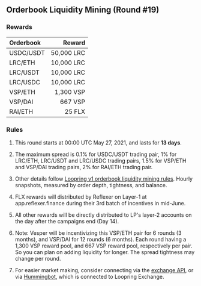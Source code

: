 ## Orderbook Liquidity Mining (Round #19)


### Rewards

| **Orderbook** | **Reward** |
| :--- | ---: |
| USDC/USDT | 50,000 LRC|
| LRC/ETH | 10,000 LRC|
| LRC/USDT | 10,000 LRC|
| LRC/USDC | 10,000 LRC|
| VSP/ETH | 1,300 VSP|
| VSP/DAI | 667 VSP|
| RAI/ETH | 25 FLX|


### Rules

1) This round starts at 00:00 UTC May 27, 2021, and lasts for **13 days**.

2) The maximum spread is 0.1% for USDC/USDT trading pair, 1% for LRC/ETH, LRC/USDT and LRC/USDC trading pairs, 1.5% for VSP/ETH and VSP/DAI trading pairs, 2% for RAI/ETH trading pair.

3) Other details follow [Loopring v1 orderbook liquidity mining rules](https://medium.com/loopring-protocol/loopring-exchange-liquidity-mining-competition-748917b277e6). Hourly snapshots, measured by order depth, tightness, and balance.

4) FLX rewards will distributed by Reflexer on Layer-1 at app.reflexer.finance during their 3rd batch of incentives in mid-June.

5) All other rewards will be directly distributed to LP's layer-2 accounts on the day after the campaigns end (Day 14).

6) Note: Vesper will be incentivizing this VSP/ETH pair for 6 rounds (3 months), and VSP/DAI for 12 rounds (6 months). Each round having a 1,300 VSP reward pool, and 667 VSP reward pool, respectively per pair. So you can plan on adding liquidity for longer. The spread tightness may change per round.

7) For easier market making, consider connecting via the [exchange API](https://docs3.loopring.io/en/), or via [Hummingbot](https://docs.hummingbot.io/exchange-connectors/loopring/), which is connected to Loopring Exchange.
